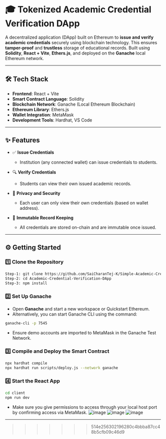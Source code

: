 

# 🎓 Tokenized Academic Credential Verification DApp

A decentralized application (DApp) built on Ethereum to **issue and verify academic credentials** securely using blockchain technology. This ensures **tamper-proof** and **trustless** storage of educational records. Built using **Solidity**, **React + Vite**, **Ethers.js**, and deployed on the **Ganache** local Ethereum network.

---

## 🛠️ Tech Stack

- **Frontend**: React + Vite  
- **Smart Contract Language**: Solidity  
- **Blockchain Network**: Ganache (Local Ethereum Blockchain)  
- **Ethereum Library**: Ethers.js  
- **Wallet Integration**: MetaMask  
- **Development Tools**: Hardhat, VS Code  

---

## ✨ Features

- ✅ **Issue Credentials**
  - Institution (any connected wallet) can issue credentials to students.
  
- 🔍 **Verify Credentials**
  - Students can view their own issued academic records.

- 🔐 **Privacy and Security**
  - Each user can only view their own credentials (based on wallet address).

- 🧾 **Immutable Record Keeping**
  - All credentials are stored on-chain and are immutable once issued.

---

## ⚙️ Getting Started

### 1️⃣ Clone the Repository

```bash
Step-1: git clone https://github.com/SaiCharanTej-K/Simple-Academic-Credential-Verification-DAPP
Step-2: cd Academic-Credential-Verification-DApp
Step-3: npm install
```

### 2️⃣ Set Up Ganache

- Open **Ganache** and start a new workspace or Quickstart Ethereum.
- Alternatively, you can start Ganache CLI using the command:

```bash
ganache-cli -p 7545
```

- Ensure demo accounts are imported to MetaMask in the Ganache Test Network.

### 3️⃣ Compile and Deploy the Smart Contract

```bash
npx hardhat compile
npx hardhat run scripts/deploy.js --network ganache
```

### 4️⃣ Start the React App

```bash
cd client
npm run dev
```

- Make sure you give permissions to access through your local host port by confirming access via MetaMask.
![image](https://github.com/user-attachments/assets/14acc26b-a8dc-4315-91b2-51e329a43f59)
![image](https://github.com/user-attachments/assets/132bd242-0217-45a7-ac95-effc7e6aec2f)
![image](https://github.com/user-attachments/assets/ce7499b0-2054-4f5c-a77e-496747bd5905)




---
>>>>>>> 514e256302196280c4bbba87cc48b5cfb09c46d9
